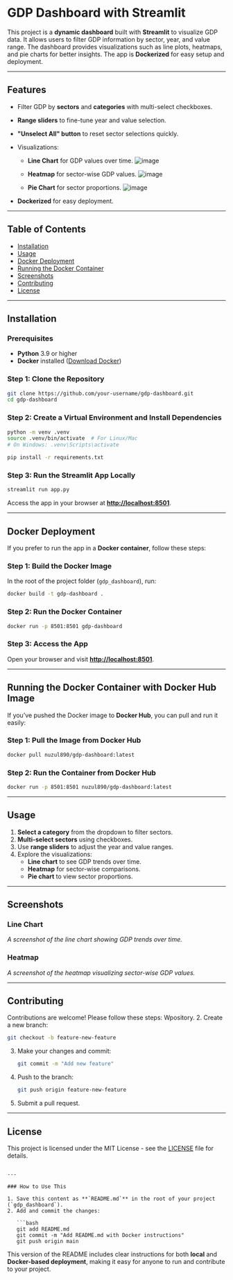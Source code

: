 
# GDP Dashboard with Streamlit

This project is a **dynamic dashboard** built with **Streamlit** to visualize GDP data. It allows users to filter GDP information by sector, year, and value range. The dashboard provides visualizations such as line plots, heatmaps, and pie charts for better insights. The app is **Dockerized** for easy setup and deployment.

---

## Features

- Filter GDP by **sectors** and **categories** with multi-select checkboxes.
- **Range sliders** to fine-tune year and value selection.
- **"Unselect All" button** to reset sector selections quickly.
- Visualizations:
  - **Line Chart** for GDP values over time.
![image](https://github.com/user-attachments/assets/4ac88f13-0f56-4cc3-9227-64adf27662a0)

  - **Heatmap** for sector-wise GDP values.
![image](https://github.com/user-attachments/assets/3570759a-b8f6-4f1d-85b8-d5066c35dfa9)

  - **Pie Chart** for sector proportions.
![image](https://github.com/user-attachments/assets/ea961a3b-087d-48f6-b1b0-55ca2a41220e)

- **Dockerized** for easy deployment.

---

## Table of Contents

- [Installation](#installation)
- [Usage](#usage)
- [Docker Deployment](#docker-deployment)
- [Running the Docker Container](#running-the-docker-container)
- [Screenshots](#screenshots)
- [Contributing](#contributing)
- [License](#license)

---

## Installation

### Prerequisites
- **Python** 3.9 or higher
- **Docker** installed ([Download Docker](https://www.docker.com/get-started))

### Step 1: Clone the Repository

```bash
git clone https://github.com/your-username/gdp-dashboard.git
cd gdp-dashboard
```

### Step 2: Create a Virtual Environment and Install Dependencies

```bash
python -m venv .venv
source .venv/bin/activate  # For Linux/Mac
# On Windows: .venv\Scripts\activate

pip install -r requirements.txt
```

### Step 3: Run the Streamlit App Locally

```bash
streamlit run app.py
```

Access the app in your browser at **[http://localhost:8501](http://localhost:8501)**.

---

## Docker Deployment

If you prefer to run the app in a **Docker container**, follow these steps:

### Step 1: Build the Docker Image

In the root of the project folder (`gdp_dashboard`), run:

```bash
docker build -t gdp-dashboard .
```

### Step 2: Run the Docker Container

```bash
docker run -p 8501:8501 gdp-dashboard
```

### Step 3: Access the App

Open your browser and visit **[http://localhost:8501](http://localhost:8501)**.

---

## Running the Docker Container with Docker Hub Image

If you’ve pushed the Docker image to **Docker Hub**, you can pull and run it easily:

### Step 1: Pull the Image from Docker Hub

```bash
docker pull nuzul890/gdp-dashboard:latest
```

### Step 2: Run the Container from Docker Hub

```bash
docker run -p 8501:8501 nuzul890/gdp-dashboard:latest
```

---

## Usage

1. **Select a category** from the dropdown to filter sectors.
2. **Multi-select sectors** using checkboxes.
3. Use **range sliders** to adjust the year and value ranges.
4. Explore the visualizations:
   - **Line chart** to see GDP trends over time.
   - **Heatmap** for sector-wise comparisons.
   - **Pie chart** to view sector proportions.

---

## Screenshots

### Line Chart
_A screenshot of the line chart showing GDP trends over time._

### Heatmap
_A screenshot of the heatmap visualizing sector-wise GDP values._

---

## Contributing

Contributions are welcome! Please follow these steps:
Wpository.
2. Create a new branch:
   ```bash
   git checkout -b feature-new-feature
   ```
3. Make your changes and commit:
   ```bash
   git commit -m "Add new feature"
   ```
4. Push to the branch:
   ```bash
   git push origin feature-new-feature
   ```
5. Submit a pull request.

---

## License

This project is licensed under the MIT License - see the [LICENSE](LICENSE) file for details.
```

---

### How to Use This

1. Save this content as **`README.md`** in the root of your project (`gdp_dashboard`).
2. Add and commit the changes:

   ```bash
   git add README.md
   git commit -m "Add README.md with Docker instructions"
   git push origin main
   ```

This version of the README includes clear instructions for both **local** and **Docker-based deployment**, making it easy for anyone to run and contribute to your project.
